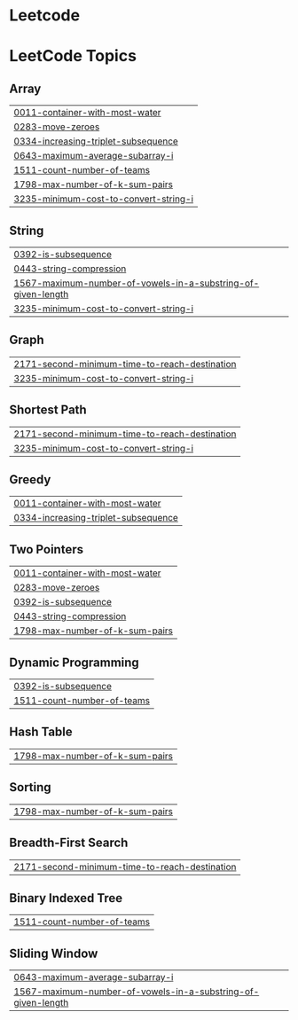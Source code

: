 # Leetcode
<!---LeetCode Topics Start-->
# LeetCode Topics
## Array
|  |
| ------- |
| [0011-container-with-most-water](https://github.com/Nikhilratoliya6/Leetcode/tree/master/0011-container-with-most-water) |
| [0283-move-zeroes](https://github.com/Nikhilratoliya6/Leetcode/tree/master/0283-move-zeroes) |
| [0334-increasing-triplet-subsequence](https://github.com/Nikhilratoliya6/Leetcode/tree/master/0334-increasing-triplet-subsequence) |
| [0643-maximum-average-subarray-i](https://github.com/Nikhilratoliya6/Leetcode/tree/master/0643-maximum-average-subarray-i) |
| [1511-count-number-of-teams](https://github.com/Nikhilratoliya6/Leetcode/tree/master/1511-count-number-of-teams) |
| [1798-max-number-of-k-sum-pairs](https://github.com/Nikhilratoliya6/Leetcode/tree/master/1798-max-number-of-k-sum-pairs) |
| [3235-minimum-cost-to-convert-string-i](https://github.com/Nikhilratoliya6/Leetcode/tree/master/3235-minimum-cost-to-convert-string-i) |
## String
|  |
| ------- |
| [0392-is-subsequence](https://github.com/Nikhilratoliya6/Leetcode/tree/master/0392-is-subsequence) |
| [0443-string-compression](https://github.com/Nikhilratoliya6/Leetcode/tree/master/0443-string-compression) |
| [1567-maximum-number-of-vowels-in-a-substring-of-given-length](https://github.com/Nikhilratoliya6/Leetcode/tree/master/1567-maximum-number-of-vowels-in-a-substring-of-given-length) |
| [3235-minimum-cost-to-convert-string-i](https://github.com/Nikhilratoliya6/Leetcode/tree/master/3235-minimum-cost-to-convert-string-i) |
## Graph
|  |
| ------- |
| [2171-second-minimum-time-to-reach-destination](https://github.com/Nikhilratoliya6/Leetcode/tree/master/2171-second-minimum-time-to-reach-destination) |
| [3235-minimum-cost-to-convert-string-i](https://github.com/Nikhilratoliya6/Leetcode/tree/master/3235-minimum-cost-to-convert-string-i) |
## Shortest Path
|  |
| ------- |
| [2171-second-minimum-time-to-reach-destination](https://github.com/Nikhilratoliya6/Leetcode/tree/master/2171-second-minimum-time-to-reach-destination) |
| [3235-minimum-cost-to-convert-string-i](https://github.com/Nikhilratoliya6/Leetcode/tree/master/3235-minimum-cost-to-convert-string-i) |
## Greedy
|  |
| ------- |
| [0011-container-with-most-water](https://github.com/Nikhilratoliya6/Leetcode/tree/master/0011-container-with-most-water) |
| [0334-increasing-triplet-subsequence](https://github.com/Nikhilratoliya6/Leetcode/tree/master/0334-increasing-triplet-subsequence) |
## Two Pointers
|  |
| ------- |
| [0011-container-with-most-water](https://github.com/Nikhilratoliya6/Leetcode/tree/master/0011-container-with-most-water) |
| [0283-move-zeroes](https://github.com/Nikhilratoliya6/Leetcode/tree/master/0283-move-zeroes) |
| [0392-is-subsequence](https://github.com/Nikhilratoliya6/Leetcode/tree/master/0392-is-subsequence) |
| [0443-string-compression](https://github.com/Nikhilratoliya6/Leetcode/tree/master/0443-string-compression) |
| [1798-max-number-of-k-sum-pairs](https://github.com/Nikhilratoliya6/Leetcode/tree/master/1798-max-number-of-k-sum-pairs) |
## Dynamic Programming
|  |
| ------- |
| [0392-is-subsequence](https://github.com/Nikhilratoliya6/Leetcode/tree/master/0392-is-subsequence) |
| [1511-count-number-of-teams](https://github.com/Nikhilratoliya6/Leetcode/tree/master/1511-count-number-of-teams) |
## Hash Table
|  |
| ------- |
| [1798-max-number-of-k-sum-pairs](https://github.com/Nikhilratoliya6/Leetcode/tree/master/1798-max-number-of-k-sum-pairs) |
## Sorting
|  |
| ------- |
| [1798-max-number-of-k-sum-pairs](https://github.com/Nikhilratoliya6/Leetcode/tree/master/1798-max-number-of-k-sum-pairs) |
## Breadth-First Search
|  |
| ------- |
| [2171-second-minimum-time-to-reach-destination](https://github.com/Nikhilratoliya6/Leetcode/tree/master/2171-second-minimum-time-to-reach-destination) |
## Binary Indexed Tree
|  |
| ------- |
| [1511-count-number-of-teams](https://github.com/Nikhilratoliya6/Leetcode/tree/master/1511-count-number-of-teams) |
## Sliding Window
|  |
| ------- |
| [0643-maximum-average-subarray-i](https://github.com/Nikhilratoliya6/Leetcode/tree/master/0643-maximum-average-subarray-i) |
| [1567-maximum-number-of-vowels-in-a-substring-of-given-length](https://github.com/Nikhilratoliya6/Leetcode/tree/master/1567-maximum-number-of-vowels-in-a-substring-of-given-length) |
<!---LeetCode Topics End-->